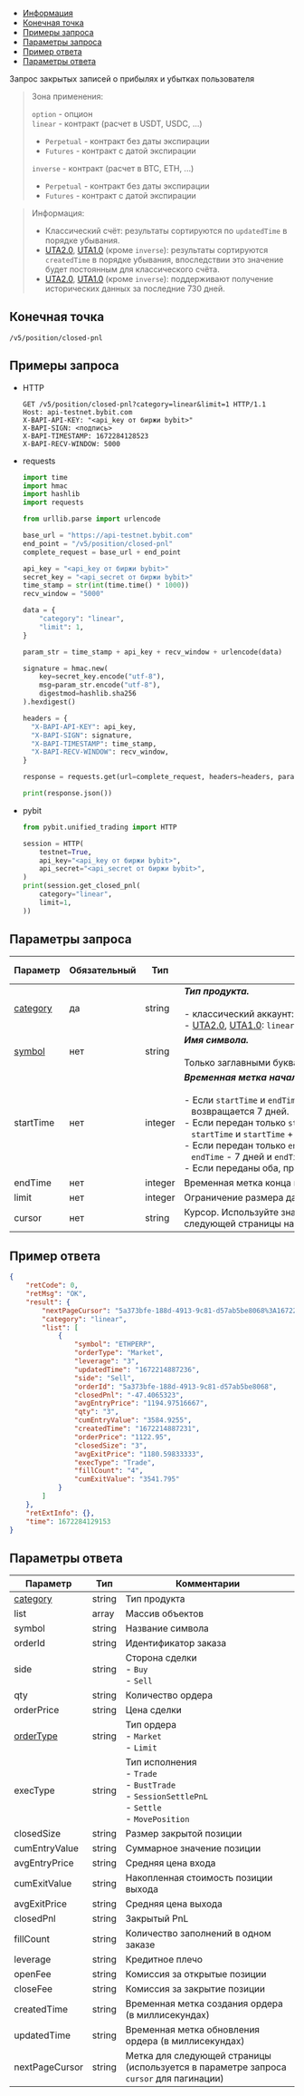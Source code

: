 - [Информация](#информация)
- [Конечная точка](#конечная-точка)
- [Примеры запроса](#примеры-запроса)
- [Параметры запроса](#параметры-запроса)
- [Пример ответа](#пример-ответа)
- [Параметры ответа](#параметры-ответа)

<a id="информация"></a>

Запрос закрытых записей о прибылях и убытках пользователя

>Зона применения:  
>
>`option` - опцион  
>`linear` - контракт (расчет в USDT, USDC, ...)
>
> - `Perpetual` - контракт без даты экспирации
> - `Futures` - контракт с датой экспирации
>
>`inverse` - контракт (расчет в BTC, ETH, ...)
>
> - `Perpetual` - контракт без даты экспирации
> - `Futures` - контракт с датой экспирации
<!-- -->
>Информация:
>
>- Классический счёт: результаты сортируются по `updatedTime` в порядке убывания.
>- [UTA2.0](<../13.Различные режимы аккаунтов.md#единый-торговый-аккаунт-2.0>),
> [UTA1.0](<../13.Различные режимы аккаунтов.md#единый-торговый-аккаунт-1.0>) (кроме `inverse`): результаты сортируются
> `createdTime` в порядке убывания, впоследствии это значение будет постоянным для классического счёта.
>- [UTA2.0](<../13.Различные режимы аккаунтов.md#единый-торговый-аккаунт-2.0>),
> [UTA1.0](<../13.Различные режимы аккаунтов.md#единый-торговый-аккаунт-1.0>) (кроме `inverse`): поддерживают получение
> исторических данных за последние 730 дней.

<a id="конечная-точка"></a>

## Конечная точка

`/v5/position/closed-pnl`

<a id="примеры-запроса"></a>

## Примеры запроса

- HTTP

  ```http
  GET /v5/position/closed-pnl?category=linear&limit=1 HTTP/1.1
  Host: api-testnet.bybit.com
  X-BAPI-API-KEY: "<api_key от биржи bybit>"
  X-BAPI-SIGN: <подпись>
  X-BAPI-TIMESTAMP: 1672284128523
  X-BAPI-RECV-WINDOW: 5000
  ```

- requests

  ```python
  import time
  import hmac
  import hashlib
  import requests

  from urllib.parse import urlencode

  base_url = "https://api-testnet.bybit.com"
  end_point = "/v5/position/closed-pnl"
  complete_request = base_url + end_point

  api_key = "<api_key от биржи bybit>"
  secret_key = "<api_secret от биржи bybit>"
  time_stamp = str(int(time.time() * 1000))
  recv_window = "5000"

  data = {
      "category": "linear",
      "limit": 1,
  }

  param_str = time_stamp + api_key + recv_window + urlencode(data)
  
  signature = hmac.new(
      key=secret_key.encode("utf-8"),
      msg=param_str.encode("utf-8"),
      digestmod=hashlib.sha256
  ).hexdigest()
  
  headers = {
    "X-BAPI-API-KEY": api_key,
    "X-BAPI-SIGN": signature,
    "X-BAPI-TIMESTAMP": time_stamp,
    "X-BAPI-RECV-WINDOW": recv_window,
  }

  response = requests.get(url=complete_request, headers=headers, params=data, timeout=10)

  print(response.json())
  ```

- pybit

  ```python
  from pybit.unified_trading import HTTP

  session = HTTP(
      testnet=True,
      api_key="<api_key от биржи bybit>",
      api_secret="<api_secret от биржи bybit>",
  )
  print(session.get_closed_pnl(
      category="linear",
      limit=1,
  ))
  ```

<a id="параметры-запроса"></a>

## Параметры запроса

|Параметр  	                  |Обязательный	 |Тип  	  |Комментарии &nbsp;&nbsp;&nbsp;&nbsp;&nbsp;&nbsp;&nbsp;&nbsp;&nbsp;&nbsp;&nbsp;&nbsp;&nbsp;&nbsp;&nbsp;&nbsp;&nbsp;&nbsp;&nbsp;&nbsp;&nbsp;&nbsp;&nbsp;&nbsp;&nbsp;&nbsp;&nbsp;&nbsp;&nbsp;&nbsp;&nbsp;&nbsp;&nbsp;&nbsp;&nbsp;&nbsp;&nbsp;&nbsp;&nbsp;&nbsp;&nbsp;&nbsp;&nbsp;&nbsp;&nbsp;&nbsp;&nbsp;&nbsp;&nbsp;&nbsp;&nbsp;&nbsp;&nbsp;&nbsp;&nbsp;&nbsp;&nbsp;&nbsp;&nbsp;&nbsp;&nbsp;&nbsp;&nbsp;&nbsp;&nbsp;&nbsp;&nbsp;&nbsp;&nbsp;&nbsp;&nbsp;&nbsp;&nbsp;&nbsp;&nbsp;&nbsp;&nbsp;&nbsp;&nbsp;&nbsp;&nbsp;&nbsp;&nbsp;&nbsp;&nbsp;&nbsp;&nbsp;&nbsp;&nbsp;&nbsp;&nbsp;&nbsp;&nbsp;&nbsp;&nbsp;&nbsp;&nbsp;&nbsp;&nbsp;&nbsp;&nbsp;&nbsp;&nbsp;&nbsp;&nbsp;&nbsp;&nbsp;&nbsp;&nbsp;&nbsp;&nbsp;&nbsp;&nbsp;&nbsp;&nbsp;&nbsp;&nbsp;&nbsp;&nbsp;&nbsp;&nbsp;&nbsp;&nbsp;&nbsp;&nbsp;&nbsp;&nbsp;&nbsp;&nbsp;&nbsp;&nbsp;&nbsp;&nbsp;&nbsp;               |По умолчанию|
|-----------------------------|------------|----------|---------------------------|------------|
|[category](<../19.Определения значений в запросах и ответах.md#category>)	|да           |string    |***Тип продукта.***<br><br>- классический аккаунт: `linear`, `inverse`<br>- [UTA2.0](<../13.Различные режимы аккаунтов.md#единый-торговый-аккаунт-2.0>), [UTA1.0](<../13.Различные режимы аккаунтов.md#единый-торговый-аккаунт-1.0>): `linear`, `inverse`, `option`  |-   |
|[symbol](<../19.Определения значений в запросах и ответах.md#symbol>)	    |нет            |string    |***Имя символа.***<br><br>Только заглавными буквами |-   |
|startTime                     |нет  |integer     |***Временная метка начала выборки (в миллисекундах)***<br><br>- Если `startTime` и `endTime` не передаются, по умолчанию<br>&nbsp;&nbsp;&nbsp;возвращается 7 дней.<br>- Если передан только `startTime`, возвращается диапазон между<br>&nbsp;&nbsp;&nbsp;`startTime` и `startTime` + 7 дней<br>- Если передан только `endTime`, возвращается диапазон между<br>&nbsp;&nbsp;&nbsp;`endTime` - 7 дней и `endTime`<br>- Если переданы оба, правило: `endTime` - `startTime` <= 7 дней       |-   |
|endTime                     |нет  |integer     |Временная метка конца выборки (в миллисекундах)       |-   |
|limit                     |нет  |integer     |Ограничение размера данных на странице. [`1`, `100`]       |`50`   |
|cursor                     |нет  |string     |Курсор. Используйте значение `nextPageCursor` из ответа для получения следующей страницы набора результатов       |-   |

<a id="пример-ответа"></a>

## Пример ответа

```json
{
    "retCode": 0,
    "retMsg": "OK",
    "result": {
        "nextPageCursor": "5a373bfe-188d-4913-9c81-d57ab5be8068%3A1672214887231423699%2C5a373bfe-188d-4913-9c81-d57ab5be8068%3A1672214887231423699",
        "category": "linear",
        "list": [
            {
                "symbol": "ETHPERP",
                "orderType": "Market",
                "leverage": "3",
                "updatedTime": "1672214887236",
                "side": "Sell",
                "orderId": "5a373bfe-188d-4913-9c81-d57ab5be8068",
                "closedPnl": "-47.4065323",
                "avgEntryPrice": "1194.97516667",
                "qty": "3",
                "cumEntryValue": "3584.9255",
                "createdTime": "1672214887231",
                "orderPrice": "1122.95",
                "closedSize": "3",
                "avgExitPrice": "1180.59833333",
                "execType": "Trade",
                "fillCount": "4",
                "cumExitValue": "3541.795"
            }
        ]
    },
    "retExtInfo": {},
    "time": 1672284129153
}
```

<a id="параметры-ответа"></a>

## Параметры ответа

|Параметр  |Тип       |Комментарии                                             |
|----------|----------|--------------------------------------------------------|
|[category](<../19.Определения значений в запросах и ответах.md#category>)   |string      |Тип продукта               |
|list   |array      |Массив объектов                                             |
|symbol   |string      |Название символа                                             |
|orderId   |string      |Идентификатор заказа                                             |
|side   |string      |Сторона сделки<br>- `Buy`<br>- `Sell`                                             |
|qty   |string      |Количество ордера                                             |
|orderPrice   |string      |Цена сделки                                             |
|[orderType](<../19.Определения значений в запросах и ответах.md#orderType>)   |string      |Тип ордера<br>- `Market`<br>- `Limit`             |
|execType   |string      |Тип исполнения<br>- `Trade`<br>- `BustTrade`<br>- `SessionSettlePnL`<br>- `Settle`<br>- `MovePosition`                                             |
|closedSize   |string      |Размер закрытой позиции                                             |
|cumEntryValue   |string      |Суммарное значение позиции                                             |
|avgEntryPrice   |string      |Средняя цена входа                                             |
|cumExitValue   |string      |Накопленная стоимость позиции выхода                                             |
|avgExitPrice   |string      |Средняя цена выхода                                             |
|closedPnl   |string      |Закрытый PnL                                             |
|fillCount   |string      |Количество заполнений в одном заказе                                             |
|leverage   |string      |Кредитное плечо                                             |
|openFee   |string      |Комиссия за открытые позиции                                             |
|closeFee   |string      |Комиссия за закрытие позиции                                             |
|createdTime     |string    |Временная метка создания ордера (в миллисекундах)|
|updatedTime     |string    |Временная метка обновления ордера (в миллисекундах)|
|nextPageCursor   |string      |Метка для следующей страницы (используется в параметре запроса `cursor` для пагинации)                                             |
